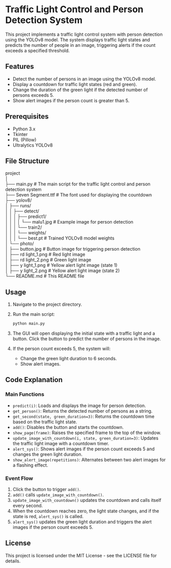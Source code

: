 # Traffic Light Control and Person Detection System

This project implements a traffic light control system with person detection using the YOLOv8 model. The system displays traffic light states and predicts the number of people in an image, triggering alerts if the count exceeds a specified threshold.

## Features

- Detect the number of persons in an image using the YOLOv8 model.
- Display a countdown for traffic light states (red and green).
- Change the duration of the green light if the detected number of persons exceeds 5.
- Show alert images if the person count is greater than 5.

## Prerequisites

- Python 3.x
- Tkinter
- PIL (Pillow)
- Ultralytics YOLOv8

## File Structure

project  
│  
├── main.py # The main script for the traffic light control and person detection system  
├── Seven Segment.ttf # The font used for displaying the countdown  
├── yolov8/  
│ ├── runs/  
│ │ ├── detect/  
│ │ │ ├── predict1/  
│ │ │ │ └── malu1.jpg # Example image for person detection  
│ │ │ └── train2/  
│ │ │ └── weights/  
│ │ │ └── best.pt # Trained YOLOv8 model weights  
│ └── photo/  
│ ├── button.jpg # Button image for triggering person detection  
│ ├── rd light_1.png # Red light image  
│ ├── rd light_2.png # Green light image  
│ ├── y light_1.png # Yellow alert light image (state 1)  
│ ├── y light_2.png # Yellow alert light image (state 2)  
└── README.md # This README file  

## Usage

1. Navigate to the project directory.

2. Run the main script:
    ```sh
    python main.py
    ```

3. The GUI will open displaying the initial state with a traffic light and a button. Click the button to predict the number of persons in the image.

4. If the person count exceeds 5, the system will:
   - Change the green light duration to 6 seconds.
   - Show alert images.

## Code Explanation

### Main Functions

- `predict(i)`: Loads and displays the image for person detection.
- `get_person()`: Returns the detected number of persons as a string.
- `get_second(state, green_duration=3)`: Returns the countdown time based on the traffic light state.
- `add()`: Disables the button and starts the countdown.
- `show_page(frame)`: Raises the specified frame to the top of the window.
- `update_image_with_countdown(i, state, green_duration=3)`: Updates the traffic light image with a countdown timer.
- `alert_sys()`: Shows alert images if the person count exceeds 5 and changes the green light duration.
- `show_alert_image(repetitions)`: Alternates between two alert images for a flashing effect.

### Event Flow

1. Click the button to trigger `add()`.
2. `add()` calls `update_image_with_countdown()`.
3. `update_image_with_countdown()` updates the countdown and calls itself every second.
4. When the countdown reaches zero, the light state changes, and if the state is red, `alert_sys()` is called.
5. `alert_sys()` updates the green light duration and triggers the alert images if the person count exceeds 5.

## License

This project is licensed under the MIT License - see the LICENSE file for details.
